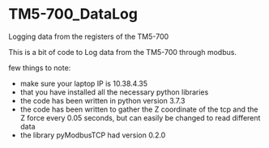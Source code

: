 # TM5-700_DataLog
Logging data from the registers of the TM5-700

This is a bit of code to Log data from the TM5-700 through modbus.

few things to note:
- make sure your laptop IP is 10.38.4.35
- that you have installed all the necessary python libraries
- the code has been written in python version 3.7.3
- the code has been written to gather the Z coordinate of the tcp and the Z force every 0.05 seconds, but can easily be changed to read different data
- the library pyModbusTCP had version 0.2.0
